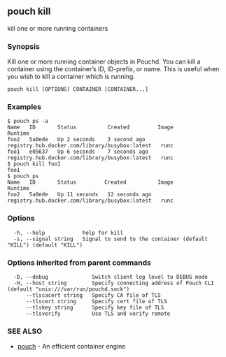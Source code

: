 ## pouch kill

kill one or more running containers

### Synopsis

Kill one or more running container objects in Pouchd. You can kill a container using the container’s ID, ID-prefix, or name. This is useful when you wish to kill a container which is running.

```
pouch kill [OPTIONS] CONTAINER [CONTAINER...]
```

### Examples

```
$ pouch ps -a
Name   ID       Status    		Created         Image                                            Runtime
foo2   5a0ede   Up 2 seconds   	3 second ago    registry.hub.docker.com/library/busybox:latest   runc
foo1   e05637   Up 6 seconds   	7 seconds ago   registry.hub.docker.com/library/busybox:latest   runc
$ pouch kill foo1
foo1
$ pouch ps
Name   ID       Status         Created          Image                                            Runtime
foo2   5a0ede   Up 11 seconds   12 seconds ago   registry.hub.docker.com/library/busybox:latest   runc
```

### Options

```
  -h, --help            help for kill
  -s, --signal string   Signal to send to the container (default "KILL") (default "KILL")
```

### Options inherited from parent commands

```
  -D, --debug              Switch client log level to DEBUG mode
  -H, --host string        Specify connecting address of Pouch CLI (default "unix:///var/run/pouchd.sock")
      --tlscacert string   Specify CA file of TLS
      --tlscert string     Specify cert file of TLS
      --tlskey string      Specify key file of TLS
      --tlsverify          Use TLS and verify remote
```

### SEE ALSO

* [pouch](pouch.md)	 - An efficient container engine

